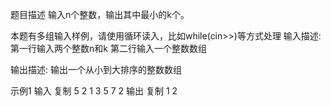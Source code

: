 题目描述
输入n个整数，输出其中最小的k个。

本题有多组输入样例，请使用循环读入，比如while(cin>>)等方式处理
输入描述:
第一行输入两个整数n和k
第二行输入一个整数数组

输出描述:
输出一个从小到大排序的整数数组

示例1
输入
复制
5 2
1 3 5 7 2
输出
复制
1 2
